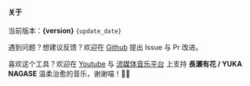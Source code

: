 #### 关于

当前版本：**{version}** `{update_date}`

遇到问题？想建议反馈？欢迎在 [Github](https://github.com/Antonoko/Windrecorder) 提出 Issue 与 Pr 改进。

喜欢这个工具？欢迎在 [Youtube](https://www.youtube.com/channel/UCf-PcSHzYAtfcoiBr5C9DZA) 与 [流媒体音乐平台](https://stlink.to/YUKA-NAGASE_DSP_YT) 上支持 **長瀬有花 / YUKA NAGASE** 温柔治愈的音乐，谢谢喵！🥰🧡